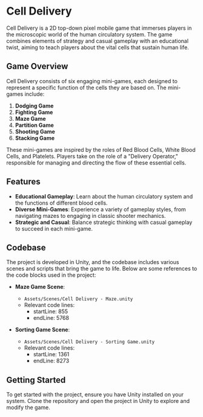 # Cell Delivery

Cell Delivery is a 2D top-down pixel mobile game that immerses players in the microscopic world of the human circulatory system. The game combines elements of strategy and casual gameplay with an educational twist, aiming to teach players about the vital cells that sustain human life. 

## Game Overview

Cell Delivery consists of six engaging mini-games, each designed to represent a specific function of the cells they are based on. The mini-games include:

1. **Dodging Game**
2. **Fighting Game**
3. **Maze Game**
4. **Partition Game**
5. **Shooting Game**
6. **Stacking Game**

These mini-games are inspired by the roles of Red Blood Cells, White Blood Cells, and Platelets. Players take on the role of a "Delivery Operator," responsible for managing and directing the flow of these essential cells.

## Features

- **Educational Gameplay**: Learn about the human circulatory system and the functions of different blood cells.
- **Diverse Mini-Games**: Experience a variety of gameplay styles, from navigating mazes to engaging in classic shooter mechanics.
- **Strategic and Casual**: Balance strategic thinking with casual gameplay to succeed in each mini-game.

## Codebase

The project is developed in Unity, and the codebase includes various scenes and scripts that bring the game to life. Below are some references to the code blocks used in the project:

- **Maze Game Scene**: 
  - `Assets/Scenes/Cell Delivery - Maze.unity`
  - Relevant code lines: 
    - startLine: 855
    - endLine: 5768

- **Sorting Game Scene**: 
  - `Assets/Scenes/Cell Delivery - Sorting Game.unity`
  - Relevant code lines: 
    - startLine: 1361
    - endLine: 8273

## Getting Started

To get started with the project, ensure you have Unity installed on your system. Clone the repository and open the project in Unity to explore and modify the game.
